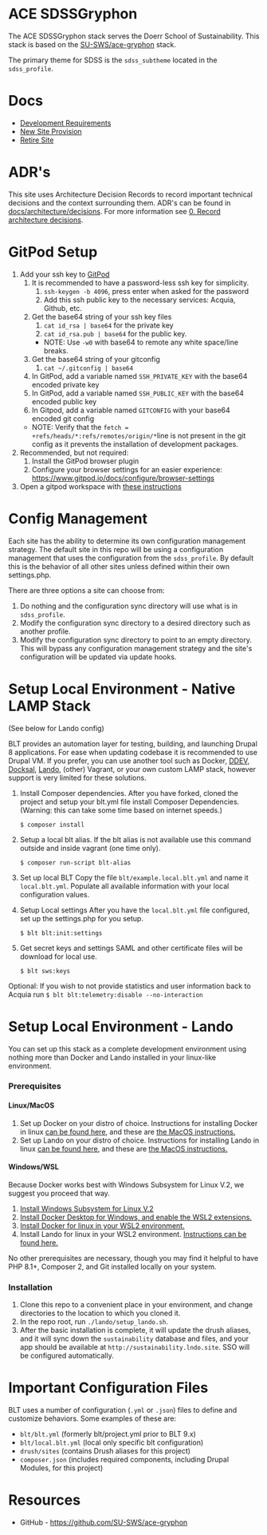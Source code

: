 # ACE SDSSGryphon
The ACE SDSSGryphon stack serves the Doerr School of Sustainability. This stack is based on the [SU-SWS/ace-gryphon](https://github.com/SU-SWS/ace-gryphon) stack.

The primary theme for SDSS is the `sdss_subtheme` located in the `sdss_profile`.

# Docs
- [Development Requirements](docs/development-requirements.md)
- [New Site Provision](docs/new-site-provision.md)
- [Retire Site](docs/retire-site.md)


# ADR's
This site uses Architecture Decision Records to record important technical decisions and the context surrounding them. ADR's can be found in [docs/architecture/decisions](docs/architecture/decisions/). For more information see [0. Record architecture decisions](docs/architecture/decisions/0000-record-architecture-decisions.md).


# GitPod Setup
1. Add your ssh key to [GitPod](https://gitpod.io/variables)
   1. It is recommended to have a password-less ssh key for simplicity.
      1. `ssh-keygen -b 4096`, press enter when asked for the password
      2. Add this ssh public key to the necessary services: Acquia, Github, etc.
   2. Get the base64 string of your ssh key files
      1. `cat id_rsa | base64` for the private key
      2. `cat id_rsa.pub | base64` for the public key.
      - NOTE: Use `-w0` with base64 to remote any white space/line breaks.
   1. Get the base64 string of your gitconfig
      1. `cat ~/.gitconfig | base64`
   3. In GitPod, add a variable named `SSH_PRIVATE_KEY` with the base64 encoded private key
   4. In GitPod, add a variable named `SSH_PUBLIC_KEY` with the base64 encoded public key
   5. In Gitpod, add a variable named `GITCONFIG` with your base64 encoded git config
    - NOTE: Verify that the `fetch = +refs/heads/*:refs/remotes/origin/*`line is not present in the git config as it prevents the installation of development packages.
2. Recommended, but not required:
   1. Install the GitPod browser plugin
   2. Configure your browser settings for an easier experience: https://www.gitpod.io/docs/configure/browser-settings
3. Open a gitpod workspace with [these instructions](https://www.gitpod.io/docs/getting-started#start-your-first-workspace)


# Config Management
Each site has the ability to determine its own configuration management strategy.
The default site in this repo will be using a configuration management that uses
the configuration from the `sdss_profile`. By default this is the behavior
of all other sites unless defined within their own settings.php.

There are three options a site can choose from:
1. Do nothing and the configuration sync directory will use what is in `sdss_profile`.
2. Modify the configuration sync directory to a desired directory such as another profile.
3. Modify the configuration sync directory to point to an empty directory. This
will bypass any configuration management strategy and the site's configuration will be updated via update hooks.


# Setup Local Environment - Native LAMP Stack
(See below for Lando config)

BLT provides an automation layer for testing, building, and launching Drupal 8 applications. For ease when updating codebase it is recommended to use  Drupal VM. If you prefer, you can use another tool such as Docker, [DDEV](https://docs.acquia.com/blt/install/alt-env/ddev/), [Docksal](https://docs.acquia.com/blt/install/alt-env/docksal/), [Lando](https://docs.acquia.com/blt/install/alt-env/lando/), (other) Vagrant, or your own custom LAMP stack, however support is very limited for these solutions.
1. Install Composer dependencies.
After you have forked, cloned the project and setup your blt.yml file install Composer Dependencies. (Warning: this can take some time based on internet speeds.)
    ```
    $ composer install
    ```
2. Setup a local blt alias.
If the blt alias is not available use this command outside and inside vagrant (one time only).
    ```
    $ composer run-script blt-alias
    ```
3. Set up local BLT
Copy the file `blt/example.local.blt.yml` and name it `local.blt.yml`. Populate all available information with your local configuration values.

4. Setup Local settings
After you have the `local.blt.yml` file configured, set up the settings.php for you setup.
    ```
    $ blt blt:init:settings
    ```
5. Get secret keys and settings
SAML and other certificate files will be download for local use.
     ```
    $ blt sws:keys
    ```

Optional:
If you wish to not provide statistics and user information back to Acquia run
     ```
    $ blt blt:telemetry:disable --no-interaction
    ```

# Setup Local Environment - Lando
You can set up this stack as a complete development environment using nothing more than Docker and Lando installed in your linux-like environment.

### Prerequisites

#### Linux/MacOS
1. Set up Docker on your distro of choice.  Instructions for installing Docker in linux [can be found here](https://docs.docker.com/desktop/linux/install/), and these are [the MacOS instructions.](https://docs.docker.com/desktop/mac/install/)
2. Set up Lando on your distro of choice.  Instructions for installing Lando in linux [can be found here](https://docs.lando.dev/getting-started/installation.html#linux), and these are [the MacOS instructions.](https://docs.lando.dev/getting-started/installation.html#macos)

#### Windows/WSL
Because Docker works best with Windows Subsystem for Linux V.2, we suggest you proceed that way.
1. [Install Windows Subsystem for Linux V.2](https://docs.microsoft.com/en-us/windows/wsl/install)
2. [Install Docker Desktop for Windows, and enable the WSL2 extensions.](https://docs.docker.com/desktop/windows/wsl/)
3. [Install Docker for linux in your WSL2 environment.](https://docs.docker.com/desktop/linux/install/ubuntu/)
4. Install Lando for linux in your WSL2 environment.  [Instructions can be found here.](https://docs.lando.dev/getting-started/installation.html#linux)

No other prerequisites are necessary, though you may find it helpful to have PHP 8.1+, Composer 2, and Git installed locally on your system.

### Installation
1. Clone this repo to a convenient place in your environment, and change directories to the location to which you cloned it.
2. In the repo root, run `./lando/setup_lando.sh`.
3. After the basic installation is complete, it will update the drush aliases, and it will sync down the `sustainability` database and files, and your app should be available at `http://sustainability.lndo.site`. SSO will be configured automatically.


# Important Configuration Files

BLT uses a number of configuration (`.yml` or `.json`) files to define and customize behaviors. Some examples of these are:

* `blt/blt.yml` (formerly blt/project.yml prior to BLT 9.x)
* `blt/local.blt.yml` (local only specific blt configuration)
* `drush/sites` (contains Drush aliases for this project)
* `composer.json` (includes required components, including Drupal Modules, for this project)

# Resources

* GitHub - https://github.com/SU-SWS/ace-gryphon
